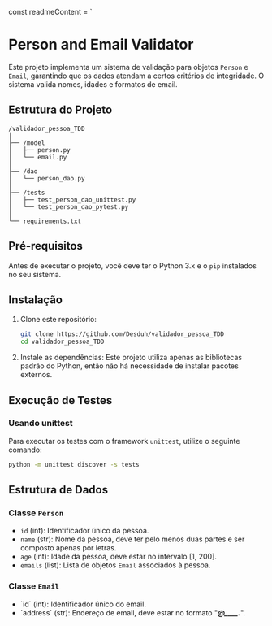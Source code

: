 const readmeContent = `
# Person and Email Validator

Este projeto implementa um sistema de validação para objetos `Person` e `Email`, garantindo que os dados atendam a certos critérios de integridade. O sistema valida nomes, idades e formatos de email.

## Estrutura do Projeto

```
/validador_pessoa_TDD
│
├── /model
│   ├── person.py         
│   └── email.py          
│
├── /dao
│   └── person_dao.py     
│
├── /tests
│   ├── test_person_dao_unittest.py  
│   └── test_person_dao_pytest.py    
│
└── requirements.txt       
```

## Pré-requisitos

Antes de executar o projeto, você deve ter o Python 3.x e o `pip` instalados no seu sistema. 

## Instalação

1. Clone este repositório:
   ```bash
   git clone https://github.com/Desduh/validador_pessoa_TDD
   cd validador_pessoa_TDD
   ```

3. Instale as dependências:
   Este projeto utiliza apenas as bibliotecas padrão do Python, então não há necessidade de instalar pacotes externos.

## Execução de Testes

### Usando unittest

Para executar os testes com o framework `unittest`, utilize o seguinte comando:

```bash
python -m unittest discover -s tests
```

## Estrutura de Dados

### Classe `Person`

- `id` (int): Identificador único da pessoa.
- `name` (str): Nome da pessoa, deve ter pelo menos duas partes e ser composto apenas por letras.
- `age` (int): Idade da pessoa, deve estar no intervalo [1, 200].
- `emails` (list): Lista de objetos `Email` associados à pessoa.

### Classe `Email`

- \`id\` (int): Identificador único do email.
- \`address\` (str): Endereço de email, deve estar no formato "_____@____._____".
